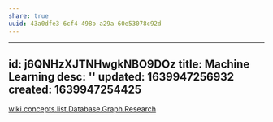 ```yaml
---
share: true
uuid: 43a0dfe3-6cf4-498b-a29a-60e53078c92d
---
```

---
id: j6QNHzXJTNHwgkNBO9DOz
title: Machine Learning
desc: ''
updated: 1639947256932
created: 1639947254425
---

[wiki.concepts.list.Database.Graph.Research](/undefined)